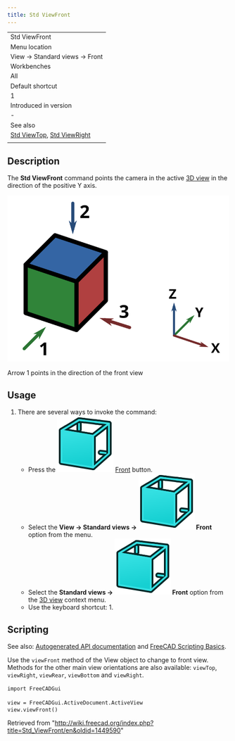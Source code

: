 ```yaml
---
title: Std ViewFront
---
```


|                                                                                            |
| ------------------------------------------------------------------------------------------ |
| Std ViewFront                                                                              |
| Menu location                                                                              |
| View → Standard views → Front                                                              |
| Workbenches                                                                                |
| All                                                                                        |
| Default shortcut                                                                           |
| 1                                                                                          |
| Introduced in version                                                                      |
| -                                                                                          |
| See also                                                                                   |
| [Std ViewTop](/Std_ViewTop "Std ViewTop"), [Std ViewRight](/Std_ViewRight "Std ViewRight") |
|                                                                                            |

## Description

The **Std ViewFront** command points the camera in the active [3D view](/3D_view "3D view") in the direction of the positive Y axis.

![](/src/assets/images/FreeCAD_views_front.svg)

Arrow 1 points in the direction of the front view

## Usage

1. There are several ways to invoke the command:
   - Press the ![](/src/assets/images/Std_ViewFront.svg) [Front](/Std_ViewFront "Std ViewFront") button.
   - Select the **View → Standard views → ![](/src/assets/images/Std_ViewFront.svg) Front** option from the menu.
   - Select the **Standard views → ![](/src/assets/images/Std_ViewFront.svg) Front** option from the [3D view](/3D_view "3D view") context menu.
   - Use the keyboard shortcut: 1.

## Scripting

See also: [Autogenerated API documentation](https://freecad.github.io/SourceDoc/) and [FreeCAD Scripting Basics](/FreeCAD_Scripting_Basics "FreeCAD Scripting Basics").

Use the `viewFront` method of the View object to change to front view. Methods for the other main view orientations are also available: `viewTop`, `viewRight`, `viewRear`, `viewBottom` and `viewRight`.

```
import FreeCADGui

view = FreeCADGui.ActiveDocument.ActiveView
view.viewFront()

```

Retrieved from "<http://wiki.freecad.org/index.php?title=Std_ViewFront/en&oldid=1449590>"
